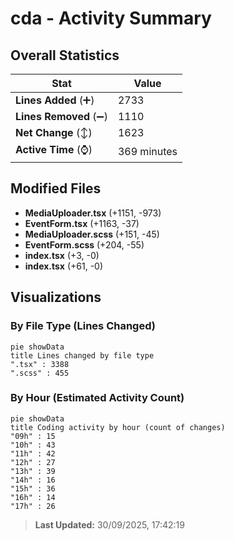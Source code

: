 # cda - Activity Summary 

## Overall Statistics

| Stat                   | Value                                                             |
| ---------------------- | ----------------------------------------------------------------- |
| **Lines Added** (➕)   | 2733                                          |
| **Lines Removed** (➖) | 1110                                        |
| **Net Change** (↕)    | 1623                |
| **Active Time** (⌚)   | 369 minutes |


## Modified Files
- **MediaUploader.tsx** (+1151, -973)
- **EventForm.tsx** (+1163, -37)
- **MediaUploader.scss** (+151, -45)
- **EventForm.scss** (+204, -55)
- **index.tsx** (+3, -0)
- **index.tsx** (+61, -0)

## Visualizations

### By File Type (Lines Changed)

```mermaid
pie showData
title Lines changed by file type
".tsx" : 3388
".scss" : 455
```

### By Hour (Estimated Activity Count)

```mermaid
pie showData
title Coding activity by hour (count of changes)
"09h" : 15
"10h" : 43
"11h" : 42
"12h" : 27
"13h" : 39
"14h" : 16
"15h" : 36
"16h" : 14
"17h" : 26
```


> **Last Updated:** 30/09/2025, 17:42:19